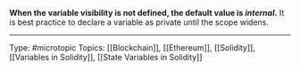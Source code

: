 **When the variable visibility is not defined, the default value is _internal_.** It is best practice to declare a variable as private until the scope widens.
___
Type: #microtopic 
Topics: [[Blockchain]], [[Ethereum]], [[Solidity]], [[Variables in Solidity]], [[State Variables in Solidity]]

